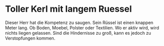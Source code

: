 # Toller Kerl mit langem Ruessel
Dieser Herr hat die Kompetenz zu saugen. Sein Rüssel ist einen knappen Meter lang. Ob Boden, Moebel, Polster oder Textilien. Wo er aktiv wird, wird nichts liegen gelassen. Sind die Hindernisse zu groß, kann es jedoch zu Verstopfungen kommen. 